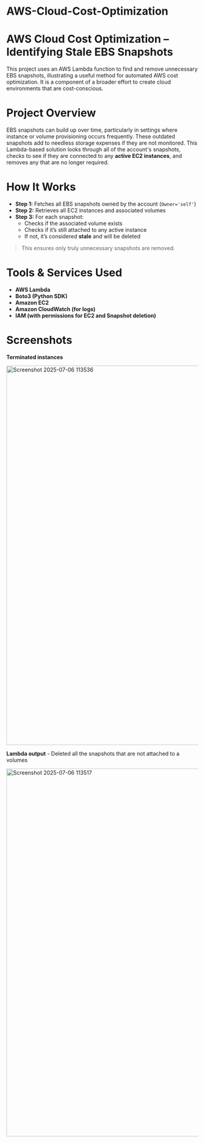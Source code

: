 # AWS-Cloud-Cost-Optimization
# AWS Cloud Cost Optimization – Identifying Stale EBS Snapshots

This project uses an AWS Lambda function to find and remove unnecessary EBS snapshots, illustrating a useful method for automated AWS cost optimization. It is a component of a broader effort to create cloud environments that are cost-conscious.

# Project Overview

EBS snapshots can build up over time, particularly in settings where instance or volume provisioning occurs frequently. These outdated snapshots add to needless storage expenses if they are not monitored.
This Lambda-based solution looks through all of the account's snapshots, checks to see if they are connected to any **active EC2 instances**, and removes any that are no longer required.

# How It Works

- **Step 1:** Fetches all EBS snapshots owned by the account (`Owner='self'`)
- **Step 2:** Retrieves all EC2 instances and associated volumes
- **Step 3:** For each snapshot:
  - Checks if the associated volume exists
  - Checks if it’s still attached to any active instance
  - If not, it’s considered **stale** and will be deleted
    
 > This ensures only truly unnecessary snapshots are removed.

# Tools & Services Used
  
- **AWS Lambda**
- **Boto3 (Python SDK)**
- **Amazon EC2**
- **Amazon CloudWatch (for logs)**
- **IAM (with permissions for EC2 and Snapshot deletion)**

# Screenshots

**Terminated instances**

<img width="1908" height="995" alt="Screenshot 2025-07-06 113536" src="https://github.com/user-attachments/assets/92320911-2bc6-410b-a967-c2ba5790d8c6" />

 **Lambda output** - Deleted all the snapshots that are not attached to a volumes

<img width="1915" height="965" alt="Screenshot 2025-07-06 113517" src="https://github.com/user-attachments/assets/eb3babf5-eb24-4c9a-921f-b2071e760f4a" />





